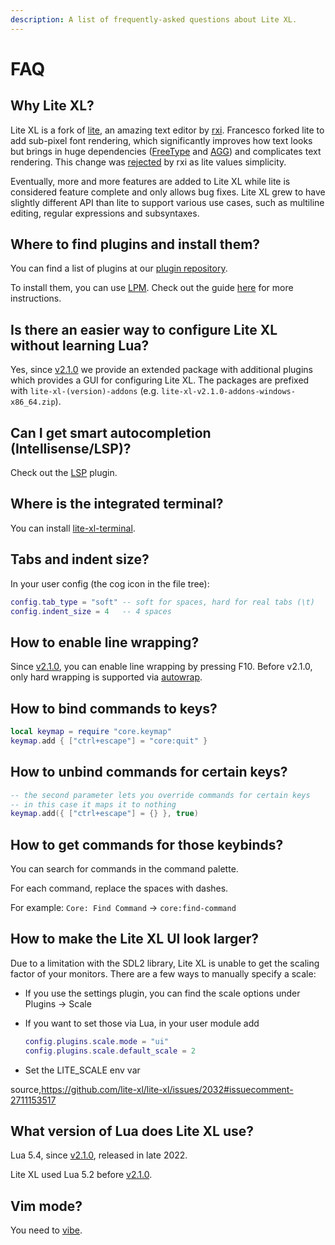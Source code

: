 ```yaml
---
description: A list of frequently-asked questions about Lite XL.
---
```


# FAQ

## Why Lite XL?

Lite XL is a fork of [lite], an amazing text editor by [rxi].
Francesco forked lite to add sub-pixel font rendering,
which significantly improves how text looks but brings in
huge dependencies ([FreeType] and [AGG]) and complicates text rendering.
This change was [rejected] by rxi as lite values simplicity.

Eventually, more and more features are added to Lite XL while
lite is considered feature complete and only allows bug fixes.
Lite XL grew to have slightly different API than lite to support
various use cases, such as multiline editing, regular expressions
and subsyntaxes.

## Where to find plugins and install them?

You can find a list of plugins at our [plugin repository].

To install them, you can use [LPM].
Check out the guide [here] for more instructions.

## Is there an easier way to configure Lite XL without learning Lua?

Yes, since [v2.1.0] we provide an extended package with
additional plugins which provides a GUI for configuring Lite XL.
The packages are prefixed with `lite-xl-(version)-addons`
(e.g. `lite-xl-v2.1.0-addons-windows-x86_64.zip`).

## Can I get smart autocompletion (Intellisense/LSP)?

Check out the [LSP] plugin.

## Where is the integrated terminal?

You can install [lite-xl-terminal].

## Tabs and indent size?

In your user config (the cog icon in the file tree):

```lua
config.tab_type = "soft" -- soft for spaces, hard for real tabs (\t)
config.indent_size = 4   -- 4 spaces
```

## How to enable line wrapping?

Since [v2.1.0], you can enable line wrapping by pressing F10.
Before v2.1.0, only hard wrapping is supported via [autowrap].

## How to bind commands to keys?

```lua
local keymap = require "core.keymap"
keymap.add { ["ctrl+escape"] = "core:quit" }
```

## How to unbind commands for certain keys?

```lua
-- the second parameter lets you override commands for certain keys
-- in this case it maps it to nothing
keymap.add({ ["ctrl+escape"] = {} }, true)
```

## How to get commands for those keybinds?

You can search for commands in the command palette.

For each command, replace the spaces with dashes.

For example: `Core: Find Command` → `core:find-command`

## How to make the Lite XL UI look larger?

Due to a limitation with the SDL2 library,
Lite XL is unable to get the scaling factor of your monitors.
There are a few ways to manually specify a scale:

- If you use the settings plugin, you can find the scale options under Plugins -> Scale
- If you want to set those via Lua, in your user module add

    ```lua title="USERDIR/init.lua"
    config.plugins.scale.mode = "ui"
    config.plugins.scale.default_scale = 2
    ```
    
- Set the LITE_SCALE env var

source,https://github.com/lite-xl/lite-xl/issues/2032#issuecomment-2711153517

## What version of Lua does Lite XL use?

Lua 5.4, since [v2.1.0], released in late 2022.

Lite XL used Lua 5.2 before [v2.1.0].

## Vim mode?

You need to [vibe].


[lite]:              https://github.com/rxi/lite
[rxi]:               https://github.com/rxi/lite
[FreeType]:          https://freetype.org/
[AGG]:               https://agg.sourceforge.net/antigrain.com/index.html
[rejected]:          https://github.com/rxi/lite/issues/145#issuecomment-643636679
[plugin repository]: https://github.com/lite-xl/lite-xl-plugins
[LPM]:               https://github.com/lite-xl/lite-xl-plugin-manager
[here]:              ../user-guide/managing-plugins.md
[v2.1.0]:            https://github.com/lite-xl/lite-xl/releases/tag/v2.1.0
[LSP]:               https://github.com/lite-xl/lite-xl-lsp
[lite-xl-terminal]:  https://github.com/adamharrison/lite-xl-terminal
[autowrap]:          https://github.com/lite-xl/lite-xl-plugins/blob/master/plugins/autowrap.lua?raw=1
[Pragtical]:         https://pragtical.dev
[vibe]:              https://github.com/eugenpt/lite-xl-vibe
